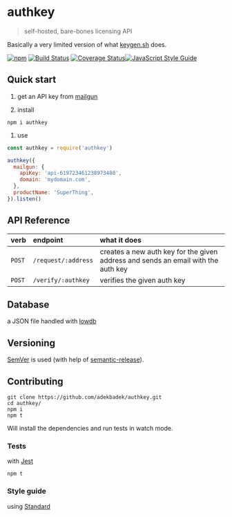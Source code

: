 # authkey
> self-hosted, bare-bones licensing API

Basically a very limited version of what [keygen.sh](https://keygen.sh/) does.

[![npm](https://img.shields.io/npm/v/authkey.svg)](https://www.npmjs.com/package/authkey)
[![Build Status](https://travis-ci.org/adekbadek/authkey.svg?branch=master)](https://travis-ci.org/adekbadek/authkey)
[![Coverage Status](https://coveralls.io/repos/github/adekbadek/authkey/badge.svg?branch=master)](https://coveralls.io/github/adekbadek/authkey?branch=master)[![JavaScript Style Guide](https://img.shields.io/badge/code_style-standard-brightgreen.svg)](https://standardjs.com)

## Quick start

1. get an API key from [mailgun](https://www.mailgun.com/)

1. install

  ```shell
  npm i authkey
  ```

1. use

  ```javascript
  const authkey = require('authkey')

  authkey({
    mailgun: {
      apiKey: 'api-619723461238973480',
      domain: 'mydomain.com',
    },
    productName: 'SuperThing',
  }).listen()
  ```

## API Reference

| verb | endpoint       | what it does     |
| :------------- | :------------- | :------------- |
| `POST` | `/request/:address` | creates a new auth key for the given address and sends an email with the auth key |
| `POST` | `/verify/:authkey` | verifies the given auth key |

## Database

a JSON file handled with [lowdb](https://github.com/typicode/lowdb)

## Versioning

[SemVer](http://semver.org/) is used (with help of [semantic-release](https://github.com/semantic-release/semantic-release)).

## Contributing

```shell
git clone https://github.com/adekbadek/authkey.git
cd authkey/
npm i
npm t
```

Will install the dependencies and run tests in watch mode.

### Tests

with [Jest](https://facebook.github.io/jest/)

```shell
npm t
```

### Style guide

using [Standard](https://standardjs.com/)
